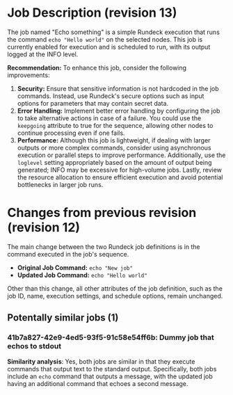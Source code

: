 
# Job Description (revision 13)
The job named "Echo something" is a simple Rundeck execution that runs the command `echo "Hello world"` on the selected nodes. This job is currently enabled for execution and is scheduled to run, with its output logged at the INFO level.

**Recommendation:** To enhance this job, consider the following improvements: 
1. **Security:** Ensure that sensitive information is not hardcoded in the job commands. Instead, use Rundeck's secure options such as input options for parameters that may contain secret data. 
2. **Error Handling:** Implement better error handling by configuring the job to take alternative actions in case of a failure. You could use the `keepgoing` attribute to true for the sequence, allowing other nodes to continue processing even if one fails.
3. **Performance:** Although this job is lightweight, if dealing with larger outputs or more complex commands, consider using asynchronous execution or parallel steps to improve performance. Additionally, use the `loglevel` setting appropriately based on the amount of output being generated; INFO may be excessive for high-volume jobs. Lastly, review the resource allocation to ensure efficient execution and avoid potential bottlenecks in larger job runs.

# Changes from previous revision (revision 12)
The main change between the two Rundeck job definitions is in the command executed in the job's sequence. 

- **Original Job Command:** `echo "New job"`
- **Updated Job Command:** `echo "Hello world"`

Other than this change, all other attributes of the job definition, such as the job ID, name, execution settings, and schedule options, remain unchanged.
## Potentally similar jobs (1)
### 41b7a827-42e9-4ed5-93f5-91c58e54ff6b: Dummy job that echos to stdout

**Similarity analysis**: Yes, both jobs are similar in that they execute commands that output text to the standard output. Specifically, both jobs include an `echo` command that outputs a message, with the updated job having an additional command that echoes a second message.

